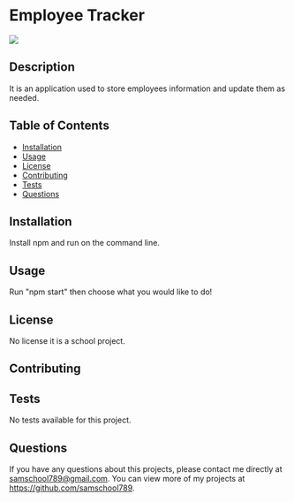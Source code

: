 # Employee Tracker
 
  ![](./video/readme.gif)
  ## Description 
  It is an application used to store employees information and update them as needed.
  ## Table of Contents
  * [Installation](#installation)
  * [Usage](#usage)
  * [License](#license)
  * [Contributing](#contributing)
  * [Tests](#tests)
  * [Questions](#questions)
  
  ## Installation 
  Install npm and run on the command line.
  ## Usage 
  Run "npm start" then choose what you would like to do!
  ## License 
  No license it is a school project.
  ## Contributing 
  
  ## Tests
  No tests available for this project.
  ## Questions
  If you have any questions about this projects, please contact me directly at samschool789@gmail.com. You can view more of my projects at https://github.com/samschool789.

